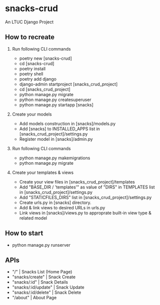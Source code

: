 # snacks-crud

An LTUC Django Project

## How to recreate

1. Run following CLI commands
    - poetry new [snacks-crud]
    - cd [snacks-crud]
    - poetry install
    - poetry shell
    - poetry add django
    - django-admin startproject [snacks_crud_project]
    - cd [snacks_crud_project]
    - python manage.py migrate
    - python manage.py createsuperuser
    - python manage.py startapp [snacks]

2. Create your models
    - Add models construction in [snacks]/models.py
    - Add [snacks] to INSTALLED_APPS list in [snacks_crud_project]/settings.py
    - Register model in [snacks]/admin.py

3. Run following CLI commands
    - python manage.py makemigrations
    - python manage.py migrate

4. Create your templates & views
    - Create your view files in [snacks_crud_project]/templates
    - Add "BASE_DIR / 'templates'" as value of "DIRS" in TEMPLATES list in [snacks_crud_project]/settings.py
    - Add "STATICFILES_DIRS" list in [snacks_crud_project]/settings.py
    - Create urls.py in [snacks] directory.
    - Add & link views to desired URLs in urls.py
    - Link views in [snacks]/views.py to approprate built-in view type & related model

## How to start

- python manage.py runserver

## APIs

- "/" | Snacks List (Home Page)
- "snacks/create" | Snack Create
- "snacks/:id" | Snack Details
- "snacks/:id/update" | Snack Update
- "snacks/:id/delete" | Snack Delete
- "/about" | About Page
